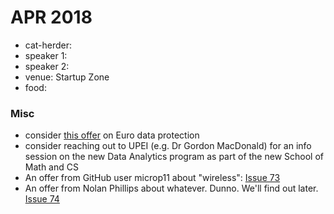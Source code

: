 
# APR 2018

- cat-herder: 
- speaker 1: 
- speaker 2:
- venue: Startup Zone 
- food: 

### Misc

* consider [this offer](https://github.com/peidevs/Event_Resources/issues/77) on Euro data protection
* consider reaching out to UPEI (e.g. Dr Gordon MacDonald) for an info session on the new Data Analytics program as part of the new School of Math and CS
* An offer from GitHub user microp11 about "wireless": [Issue 73](https://github.com/peidevs/Event_Resources/issues/73)
* An offer from Nolan Phillips about whatever. Dunno. We'll find out later. [Issue 74](https://github.com/peidevs/Event_Resources/issues/74)
